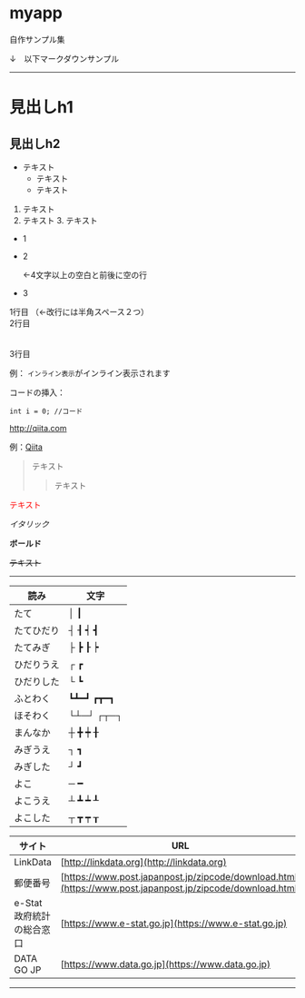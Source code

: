 # myapp

自作サンプル集


↓　以下マークダウンサンプル

----------------------------------------------------------------------------

# 見出しh1
## 見出しh2

* テキスト
    * テキスト
    * テキスト
    
1. テキスト
2. テキスト
    3. テキスト
        

- 1
- 2

    ←4文字以上の空白と前後に空の行

- 3


1行目  （←改行には半角スペース２つ）　     
2行目     
<br>
<br>
3行目  



例： `インライン表示`がインライン表示されます


コードの挿入：
```java:title
int i = 0; //コード
```

<http://qiita.com>

例：[Qiita](http://qiita.com)


> テキスト
>> テキスト


<font color="Red">テキスト</font>

_イタリック_

__ボールド__

~~テキスト~~

***


| 読み | 文字 |
|----- | ----- | 
| たて | │ ┃   |
| たてひだり |  ┤ ┨ ┥ ┫  |
| たてみぎ |	├ ┣ ┠ ┝  | 
| ひだりうえ |	┌ ┏  | 
| ひだりした |	└ ┗  | 
| ふとわく |	┗┻━┛ ┏┳━┓  | 
| ほそわく |	└┴─┘ ┌┬─┐ | 
| まんなか |	┼ ╋ ┿ ╂  | 
| みぎうえ |	┐ ┓  | 
| みぎした | 	┘ ┛  | 
| よこ |	─ ━  |  
| よこうえ |	┴ ┻ ┷ ┸   | 
| よこした |	┬ ┳ ┯ ┰   | 






|  サイト  |  URL  |
| ---- | ---- |
|  LinkData  |  [http://linkdata.org](http://linkdata.org)  |
|  郵便番号  |  [https://www.post.japanpost.jp/zipcode/download.html](https://www.post.japanpost.jp/zipcode/download.html)   |
|  e-Stat 政府統計の総合窓口  |  [https://www.e-stat.go.jp](https://www.e-stat.go.jp)   |
|  DATA GO JP  |  [https://www.data.go.jp](https://www.data.go.jp)   |

***




